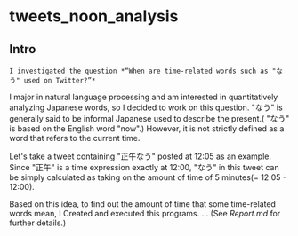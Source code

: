# tweets_noon_analysis
## Intro
    I investigated the question *“When are time-related words such as "なう" used on Twitter?”*
I major in natural language processing and am interested in quantitatively analyzing Japanese words, so I decided to work on this question. "なう" is generally said to be informal Japanese used to describe the present.( "なう" is based on the English word "now".) However, it is not strictly defined as a word that refers to the current time.

Let's take a tweet containing "正午なう" posted at 12:05 as an example. Since "正午" is a time expression exactly at 12:00, "なう" in this tweet can be simply calculated as taking on the amount of time of 5 minutes(= 12:05 - 12:00). 

Based on this idea, to find out the amount of time that some time-related words mean, I Created and executed this programs.
... (See *Report.md* for further details.)
